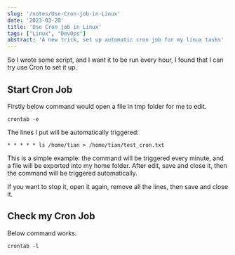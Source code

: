```yaml
---
slug: '/notes/Use-Cron-job-in-Linux'
date: '2023-03-20'
title: 'Use Cron job in Linux'
tags: ["Linux", "DevOps"]
abstract: 'A new trick, set up automatic cron job for my linux tasks'
---
```


So I wrote some script, and I want it to be run every hour, I found that I can try use Cron to set it up.

## Start Cron Job

Firstly below command would open a file in tmp folder for me to edit. 

```shell
crontab -e
```

The lines I put will be automatically triggered:

```shell
* * * * * ls /home/tian > /home/tian/test_cron.txt
```

This is a simple example: the command will be triggered every minute, and a file will be exported into my home folder. After edit, save and close it, then the command will be triggered automatically.

If you want to stop it, open it again, remove all the lines, then save and close it.

## Check my Cron Job

Below command works.

```
crontab -l
```
